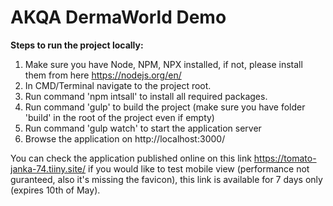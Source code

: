 # AKQA DermaWorld Demo

**Steps to run the project locally:**
 1. Make sure you have Node, NPM, NPX installed, if not, please
    install them from here https://nodejs.org/en/ 
 2. In CMD/Terminal navigate to the project root. 
 3. Run command 'npm intsall' to install all required packages.
 4. Run command 'gulp' to build the project (make sure you have
    folder 'build' in the root of the project even if empty) 
 5. Run command 'gulp watch' to start the application server 
 6. Browse the application on http://localhost:3000/ 

You can check the application published online on this link https://tomato-janka-74.tiiny.site/ if you would like to test mobile view (performance not guranteed, also it's missing the favicon), this link is available for 7 days only (expires 10th of May).
